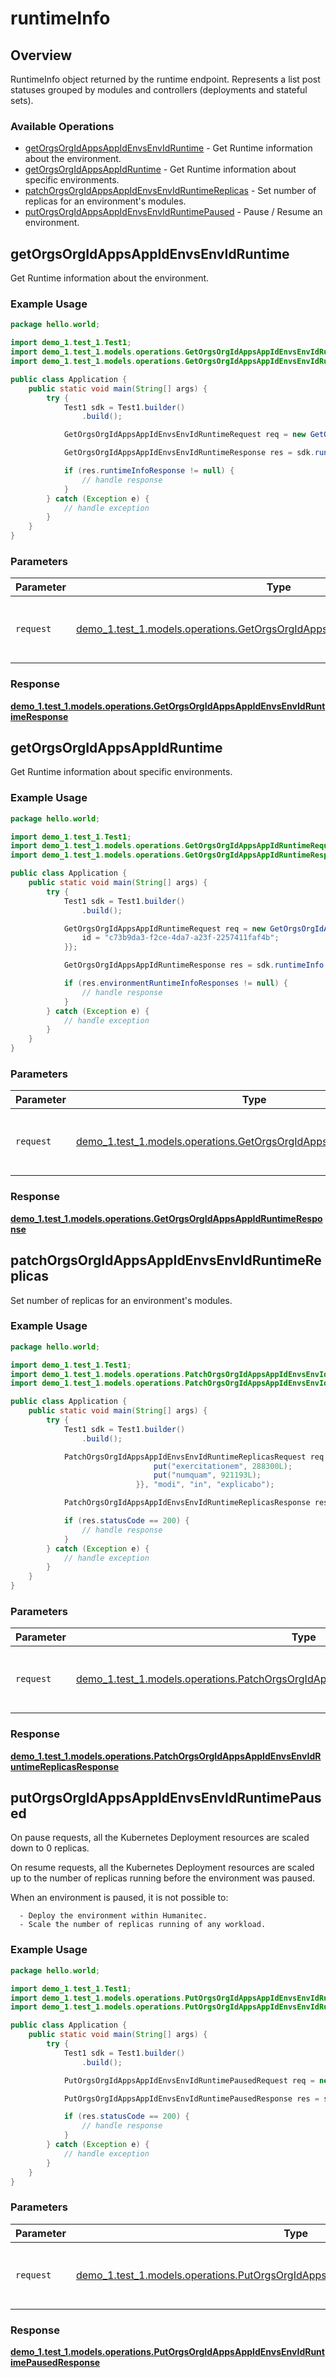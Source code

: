 # runtimeInfo

## Overview

RuntimeInfo object returned by the runtime endpoint. Represents a list post statuses grouped by modules and controllers (deployments and stateful sets).
<SchemaDefinition schemaRef="#/components/schemas/RuntimeInfoRequest" />


### Available Operations

* [getOrgsOrgIdAppsAppIdEnvsEnvIdRuntime](#getorgsorgidappsappidenvsenvidruntime) - Get Runtime information about the environment.
* [getOrgsOrgIdAppsAppIdRuntime](#getorgsorgidappsappidruntime) - Get Runtime information about specific environments.
* [patchOrgsOrgIdAppsAppIdEnvsEnvIdRuntimeReplicas](#patchorgsorgidappsappidenvsenvidruntimereplicas) - Set number of replicas for an environment's modules.
* [putOrgsOrgIdAppsAppIdEnvsEnvIdRuntimePaused](#putorgsorgidappsappidenvsenvidruntimepaused) - Pause / Resume an environment.

## getOrgsOrgIdAppsAppIdEnvsEnvIdRuntime

Get Runtime information about the environment.

### Example Usage

```java
package hello.world;

import demo_1.test_1.Test1;
import demo_1.test_1.models.operations.GetOrgsOrgIdAppsAppIdEnvsEnvIdRuntimeRequest;
import demo_1.test_1.models.operations.GetOrgsOrgIdAppsAppIdEnvsEnvIdRuntimeResponse;

public class Application {
    public static void main(String[] args) {
        try {
            Test1 sdk = Test1.builder()
                .build();

            GetOrgsOrgIdAppsAppIdEnvsEnvIdRuntimeRequest req = new GetOrgsOrgIdAppsAppIdEnvsEnvIdRuntimeRequest("repellat", "velit", "porro");            

            GetOrgsOrgIdAppsAppIdEnvsEnvIdRuntimeResponse res = sdk.runtimeInfo.getOrgsOrgIdAppsAppIdEnvsEnvIdRuntime(req);

            if (res.runtimeInfoResponse != null) {
                // handle response
            }
        } catch (Exception e) {
            // handle exception
        }
    }
}
```

### Parameters

| Parameter                                                                                                                                               | Type                                                                                                                                                    | Required                                                                                                                                                | Description                                                                                                                                             |
| ------------------------------------------------------------------------------------------------------------------------------------------------------- | ------------------------------------------------------------------------------------------------------------------------------------------------------- | ------------------------------------------------------------------------------------------------------------------------------------------------------- | ------------------------------------------------------------------------------------------------------------------------------------------------------- |
| `request`                                                                                                                                               | [demo_1.test_1.models.operations.GetOrgsOrgIdAppsAppIdEnvsEnvIdRuntimeRequest](../../models/operations/GetOrgsOrgIdAppsAppIdEnvsEnvIdRuntimeRequest.md) | :heavy_check_mark:                                                                                                                                      | The request object to use for the request.                                                                                                              |


### Response

**[demo_1.test_1.models.operations.GetOrgsOrgIdAppsAppIdEnvsEnvIdRuntimeResponse](../../models/operations/GetOrgsOrgIdAppsAppIdEnvsEnvIdRuntimeResponse.md)**


## getOrgsOrgIdAppsAppIdRuntime

Get Runtime information about specific environments.

### Example Usage

```java
package hello.world;

import demo_1.test_1.Test1;
import demo_1.test_1.models.operations.GetOrgsOrgIdAppsAppIdRuntimeRequest;
import demo_1.test_1.models.operations.GetOrgsOrgIdAppsAppIdRuntimeResponse;

public class Application {
    public static void main(String[] args) {
        try {
            Test1 sdk = Test1.builder()
                .build();

            GetOrgsOrgIdAppsAppIdRuntimeRequest req = new GetOrgsOrgIdAppsAppIdRuntimeRequest("provident", "consectetur") {{
                id = "c73b9da3-f2ce-4da7-a23f-2257411faf4b";
            }};            

            GetOrgsOrgIdAppsAppIdRuntimeResponse res = sdk.runtimeInfo.getOrgsOrgIdAppsAppIdRuntime(req);

            if (res.environmentRuntimeInfoResponses != null) {
                // handle response
            }
        } catch (Exception e) {
            // handle exception
        }
    }
}
```

### Parameters

| Parameter                                                                                                                             | Type                                                                                                                                  | Required                                                                                                                              | Description                                                                                                                           |
| ------------------------------------------------------------------------------------------------------------------------------------- | ------------------------------------------------------------------------------------------------------------------------------------- | ------------------------------------------------------------------------------------------------------------------------------------- | ------------------------------------------------------------------------------------------------------------------------------------- |
| `request`                                                                                                                             | [demo_1.test_1.models.operations.GetOrgsOrgIdAppsAppIdRuntimeRequest](../../models/operations/GetOrgsOrgIdAppsAppIdRuntimeRequest.md) | :heavy_check_mark:                                                                                                                    | The request object to use for the request.                                                                                            |


### Response

**[demo_1.test_1.models.operations.GetOrgsOrgIdAppsAppIdRuntimeResponse](../../models/operations/GetOrgsOrgIdAppsAppIdRuntimeResponse.md)**


## patchOrgsOrgIdAppsAppIdEnvsEnvIdRuntimeReplicas

Set number of replicas for an environment's modules.

### Example Usage

```java
package hello.world;

import demo_1.test_1.Test1;
import demo_1.test_1.models.operations.PatchOrgsOrgIdAppsAppIdEnvsEnvIdRuntimeReplicasRequest;
import demo_1.test_1.models.operations.PatchOrgsOrgIdAppsAppIdEnvsEnvIdRuntimeReplicasResponse;

public class Application {
    public static void main(String[] args) {
        try {
            Test1 sdk = Test1.builder()
                .build();

            PatchOrgsOrgIdAppsAppIdEnvsEnvIdRuntimeReplicasRequest req = new PatchOrgsOrgIdAppsAppIdEnvsEnvIdRuntimeReplicasRequest(                new java.util.HashMap<String, Long>() {{
                                put("exercitationem", 288300L);
                                put("numquam", 921193L);
                            }}, "modi", "in", "explicabo");            

            PatchOrgsOrgIdAppsAppIdEnvsEnvIdRuntimeReplicasResponse res = sdk.runtimeInfo.patchOrgsOrgIdAppsAppIdEnvsEnvIdRuntimeReplicas(req);

            if (res.statusCode == 200) {
                // handle response
            }
        } catch (Exception e) {
            // handle exception
        }
    }
}
```

### Parameters

| Parameter                                                                                                                                                                   | Type                                                                                                                                                                        | Required                                                                                                                                                                    | Description                                                                                                                                                                 |
| --------------------------------------------------------------------------------------------------------------------------------------------------------------------------- | --------------------------------------------------------------------------------------------------------------------------------------------------------------------------- | --------------------------------------------------------------------------------------------------------------------------------------------------------------------------- | --------------------------------------------------------------------------------------------------------------------------------------------------------------------------- |
| `request`                                                                                                                                                                   | [demo_1.test_1.models.operations.PatchOrgsOrgIdAppsAppIdEnvsEnvIdRuntimeReplicasRequest](../../models/operations/PatchOrgsOrgIdAppsAppIdEnvsEnvIdRuntimeReplicasRequest.md) | :heavy_check_mark:                                                                                                                                                          | The request object to use for the request.                                                                                                                                  |


### Response

**[demo_1.test_1.models.operations.PatchOrgsOrgIdAppsAppIdEnvsEnvIdRuntimeReplicasResponse](../../models/operations/PatchOrgsOrgIdAppsAppIdEnvsEnvIdRuntimeReplicasResponse.md)**


## putOrgsOrgIdAppsAppIdEnvsEnvIdRuntimePaused

On pause requests, all the Kubernetes Deployment resources are scaled down to 0 replicas.

On resume requests, all the Kubernetes Deployment resources are scaled up to the number of replicas running before the environment was paused.

When an environment is paused, it is not possible to:

```
  - Deploy the environment within Humanitec.
  - Scale the number of replicas running of any workload.
```

### Example Usage

```java
package hello.world;

import demo_1.test_1.Test1;
import demo_1.test_1.models.operations.PutOrgsOrgIdAppsAppIdEnvsEnvIdRuntimePausedRequest;
import demo_1.test_1.models.operations.PutOrgsOrgIdAppsAppIdEnvsEnvIdRuntimePausedResponse;

public class Application {
    public static void main(String[] args) {
        try {
            Test1 sdk = Test1.builder()
                .build();

            PutOrgsOrgIdAppsAppIdEnvsEnvIdRuntimePausedRequest req = new PutOrgsOrgIdAppsAppIdEnvsEnvIdRuntimePausedRequest(false, "accusamus", "rem", "aperiam");            

            PutOrgsOrgIdAppsAppIdEnvsEnvIdRuntimePausedResponse res = sdk.runtimeInfo.putOrgsOrgIdAppsAppIdEnvsEnvIdRuntimePaused(req);

            if (res.statusCode == 200) {
                // handle response
            }
        } catch (Exception e) {
            // handle exception
        }
    }
}
```

### Parameters

| Parameter                                                                                                                                                           | Type                                                                                                                                                                | Required                                                                                                                                                            | Description                                                                                                                                                         |
| ------------------------------------------------------------------------------------------------------------------------------------------------------------------- | ------------------------------------------------------------------------------------------------------------------------------------------------------------------- | ------------------------------------------------------------------------------------------------------------------------------------------------------------------- | ------------------------------------------------------------------------------------------------------------------------------------------------------------------- |
| `request`                                                                                                                                                           | [demo_1.test_1.models.operations.PutOrgsOrgIdAppsAppIdEnvsEnvIdRuntimePausedRequest](../../models/operations/PutOrgsOrgIdAppsAppIdEnvsEnvIdRuntimePausedRequest.md) | :heavy_check_mark:                                                                                                                                                  | The request object to use for the request.                                                                                                                          |


### Response

**[demo_1.test_1.models.operations.PutOrgsOrgIdAppsAppIdEnvsEnvIdRuntimePausedResponse](../../models/operations/PutOrgsOrgIdAppsAppIdEnvsEnvIdRuntimePausedResponse.md)**


